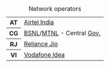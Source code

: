 <table class="wikitable">
<caption>Network operators
</caption>
<tbody><tr>
<th>AT
</th>
<td><a href="/wiki/Airtel_India" title="Airtel India">Airtel India</a>
</td></tr>
<tr>
<th>CG
</th>
<td><a href="/wiki/BSNL" class="mw-redirect" title="BSNL">BSNL</a>/<a href="/wiki/MTNL" class="mw-redirect" title="MTNL">MTNL</a> - Central <a href="/wiki/Gov." class="mw-redirect" title="Gov.">Gov.</a>
</td></tr>
<tr>
<th>RJ
</th>
<td><a href="/wiki/Reliance_Jio" class="mw-redirect" title="Reliance Jio">Reliance Jio</a>
</td></tr>
<tr>
<th>VI
</th>
<td><a href="/wiki/Vodafone_Idea" class="mw-redirect" title="Vodafone Idea">Vodafone Idea</a>
</td></tr></tbody></table>
